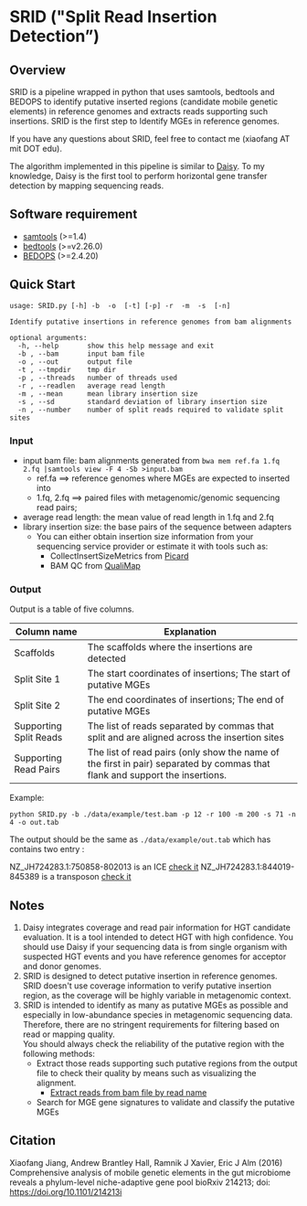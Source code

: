 # SRID ("Split Read Insertion Detection”)

## Overview
SRID is a pipeline wrapped in python that uses samtools, bedtools and BEDOPS to 
identify putative inserted regions (candidate mobile genetic elements) in 
reference genomes and extracts reads supporting such insertions. 
SRID is the first step to Identify MGEs in reference genomes. 

If you have any questions about SRID, feel free to contact me (xiaofang AT mit DOT edu).

The algorithm implemented in this pipeline is similar to 
[Daisy](https://github.com/ktrappe/daisy.git). To my knowledge, Daisy is the 
first tool to perform  horizontal gene transfer detection by mapping sequencing reads.

## Software requirement 
+ [samtools](http://samtools.sourceforge.net/) (>=1.4)
+ [bedtools](http://bedtools.readthedocs.io/en/latest/) (>=v2.26.0)
+ [BEDOPS](https://bedops.readthedocs.io/en/latest/) (>=2.4.20)


## Quick Start
```
usage: SRID.py [-h] -b  -o  [-t] [-p] -r  -m  -s  [-n]

Identify putative insertions in reference genomes from bam alignments

optional arguments:
  -h, --help       show this help message and exit
  -b , --bam       input bam file
  -o , --out       output file
  -t , --tmpdir    tmp dir
  -p , --threads   number of threads used
  -r , --readlen   average read length
  -m , --mean      mean library insertion size
  -s , --sd        standard deviation of library insertion size
  -n , --number    number of split reads required to validate split sites

```

### Input
+ input bam file: bam alignments generated from 
`bwa mem ref.fa 1.fq 2.fq |samtools view -F 4 -Sb >input.bam` 
     + ref.fa ==> reference genomes where MGEs are expected to inserted into 
     + 1.fq, 2.fq ==> paired files with metagenomic/genomic sequencing read pairs;
+ average read length: the mean value of read length in 1.fq and 2.fq 
+ library insertion size: the base pairs of the sequence between adapters 
    + You can either obtain insertion size information from your sequencing
    service provider or estimate it with tools such as:
       * CollectInsertSizeMetrics from [Picard](http://broadinstitute.github.io/picard/)
       * BAM QC from [QualiMap](http://qualimap.bioinfo.cipf.es/)

### Output
Output is a table of five columns.

 Column name           | Explanation                                                                                                                 |
-----------------------|-----------------------------------------------------------------------------------------------------------------------------|
Scaffolds              | The scaffolds where the insertions are detected
Split Site 1           | The start coordinates of insertions; The start of putative MGEs
Split Site 2           | The end coordinates of insertions; The end of putative MGEs
Supporting Split Reads | The list of reads separated by commas that split and are aligned across the insertion sites
Supporting Read Pairs  | The list of read pairs (only show the name of the first in pair) separated by commas that flank and support the insertions.

Example: 
```
python SRID.py -b ./data/example/test.bam -p 12 -r 100 -m 200 -s 71 -n 4 -o out.tab
```

The output should be the same as `./data/example/out.tab` which has contains two entry :

NZ_JH724283.1:750858-802013 is an ICE        [check it](https://immedb.mit.edu/NZJH7242831750858-802013) 
NZ_JH724283.1:844019-845389 is a transposon   [check it](https://immedb.mit.edu/NZJH7242831844019-845389)  


## Notes
1. Daisy integrates coverage and read pair information for HGT candidate evaluation. 
It is a tool intended to detect HGT with high confidence. You should use 
Daisy if your sequencing data is from single organism with suspected HGT 
events and you have reference genomes for acceptor and donor genomes.  
2. SRID is designed to detect putative insertion in reference genomes. SRID 
doesn't use coverage information to verify putative insertion region, as the 
coverage will be highly variable in metagenomic context. 
3. SRID is intended to identify as many as putative MGEs as possible and especially
in low-abundance species in metagenomic sequencing data. Therefore, there are no 
stringent requirements for filtering based on read or mapping quality.  
You should always check the reliability of the putative region with the following methods: 
    + Extract those reads supporting such putative regions from the output file 
    to check their quality by means such as visualizing the alignment.
         + [Extract reads from bam file by read name](http://timoast.github.io/2015/10/12/ExtractReads/)
    + Search for MGE gene signatures to validate and classify the putative MGEs

## Citation 
Xiaofang Jiang, Andrew Brantley Hall, Ramnik J Xavier, Eric J Alm (2016)
Comprehensive analysis of mobile genetic elements in the gut microbiome reveals a phylum-level niche-adaptive gene pool
bioRxiv 214213; doi: https://doi.org/10.1101/214213i
